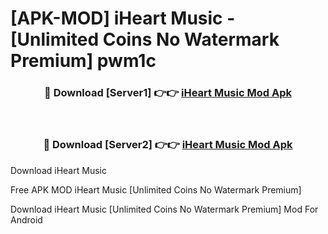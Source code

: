 # [APK-MOD] iHeart  Music - [Unlimited Coins No Watermark Premium] pwm1c



<div align="center">
<h3>🔴 Download [Server1] 👉👉 <a href="https://momento.my/?title=iHeart__Music">iHeart  Music Mod Apk</a></h3><br>

<h3>🔴 Download [Server2] 👉👉 <a href="https://momento.my/?title=iHeart__Music">iHeart  Music Mod Apk</a></h3>
</div>



Download iHeart  Music 

Free APK MOD iHeart  Music [Unlimited Coins No Watermark Premium]

Download iHeart  Music [Unlimited Coins No Watermark Premium] Mod For Android
